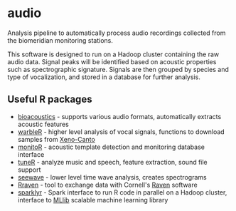 # audio
Analysis pipeline to automatically process audio recordings collected from the biomeridian monitoring stations.

This software is designed to run on a Hadoop cluster containing the raw audio data. Signal peaks will be identified based on acoustic properties such as spectrographic signature. Signals are then grouped by species and type of vocalization, and stored in a database for further analysis. 

## Useful R packages
* [bioacoustics](https://cran.r-project.org/web/packages/bioacoustics/index.html) - supports various audio formats, automatically extracts acoustic features
* [warbleR](https://cran.r-project.org/web/packages/warbleR/index.html) - higher level analysis of vocal signals, functions to download samples from [Xeno-Canto](http://xeno-canto.org/)
* [monitoR](https://cran.r-project.org/web/packages/monitoR/index.html) - acoustic template detection and monitoring database interface
* [tuneR](https://cran.r-project.org/web/packages/tuneR/index.html) - analyze music and speech, feature extraction, sound file support
* [seewave](http://rug.mnhn.fr/seewave/) - lower level time wave analysis, creates spectrograms
* [Rraven](https://cran.r-project.org/web/packages/Rraven/index.html) - tool to exchange data with Cornell's [Raven](http://www.birds.cornell.edu/brp/raven/RavenOverview.html) software
* [sparklyr](http://spark.rstudio.com/) - Spark interface to run R code in parallel on a Hadoop cluster, interface to [MLlib](https://spark.apache.org/mllib/) scalable machine learning library
